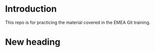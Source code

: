 # Introduction
This repo is for practicing the material covered in the EMEA Git training.

# New heading